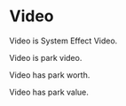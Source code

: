 # Video

Video is System Effect Video.

Video is park video.

Video has park worth.

Video has park value.